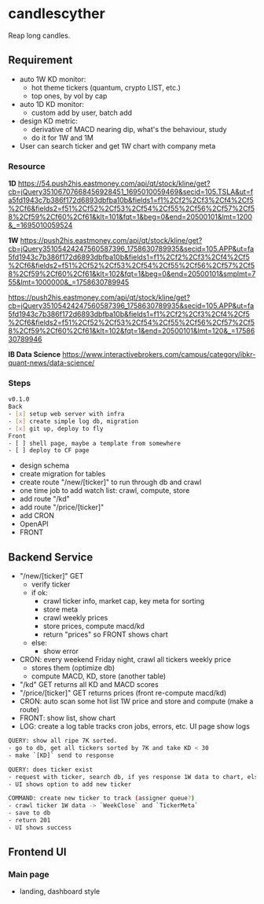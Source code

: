 # candlescyther

Reap long candles.

## Requirement

- auto 1W KD monitor:
  - hot theme tickers (quantum, crypto LIST, etc.)
  - top ones, by vol by cap
- auto 1D KD monitor:
  - custom add by user, batch add
- design KD metric:
  - derivative of MACD nearing dip, what's the behaviour, study
  - do it for 1W and 1M
- User can search ticker and get 1W chart with company meta

### Resource

**1D**
<https://54.push2his.eastmoney.com/api/qt/stock/kline/get?cb=jQuery35106707668456928451_1695010059469&secid=105.TSLA&ut=fa5fd1943c7b386f172d6893dbfba10b&fields1=f1%2Cf2%2Cf3%2Cf4%2Cf5%2Cf6&fields2=f51%2Cf52%2Cf53%2Cf54%2Cf55%2Cf56%2Cf57%2Cf58%2Cf59%2Cf60%2Cf61&klt=101&fqt=1&beg=0&end=20500101&lmt=1200&_=1695010059524>

**1W**
<https://push2his.eastmoney.com/api/qt/stock/kline/get?cb=jQuery35105424247560587396_1758630789935&secid=105.APP&ut=fa5fd1943c7b386f172d6893dbfba10b&fields1=f1%2Cf2%2Cf3%2Cf4%2Cf5%2Cf6&fields2=f51%2Cf52%2Cf53%2Cf54%2Cf55%2Cf56%2Cf57%2Cf58%2Cf59%2Cf60%2Cf61&klt=102&fqt=1&beg=0&end=20500101&smplmt=755&lmt=1000000&_=1758630789945>

<https://push2his.eastmoney.com/api/qt/stock/kline/get?cb=jQuery35105424247560587396_1758630789935&secid=105.APP&ut=fa5fd1943c7b386f172d6893dbfba10b&fields1=f1%2Cf2%2Cf3%2Cf4%2Cf5%2Cf6&fields2=f51%2Cf52%2Cf53%2Cf54%2Cf55%2Cf56%2Cf57%2Cf58%2Cf59%2Cf60%2Cf61&klt=102&fqt=1&end=20500101&lmt=120&_=1758630789946>

**IB Data Science**
<https://www.interactivebrokers.com/campus/category/ibkr-quant-news/data-science/>

### Steps

```sh
v0.1.0
Back
- [x] setup web server with infra
- [x] create simple log db, migration
- [x] git up, deploy to fly
Front
- [ ] shell page, maybe a template from somewhere
- [ ] deploy to CF page
```

- design schema
- create migration for tables
- create route "/new/[ticker]" to run through db and crawl
- one time job to add watch list: crawl, compute, store
- add route "/kd"
- add route "/price/[ticker]"
- add CRON
- OpenAPI
- FRONT

## Backend Service

- "/new/[ticker]" GET
  - verify ticker
  - if ok:
    - crawl ticker info, market cap, key meta for sorting
    - store meta
    - crawl weekly prices
    - store prices, compute macd/kd
    - return "prices" so FRONT shows chart
  - else:
    - show error
- CRON: every weekend Friday night, crawl all tickers weekly price
  - stores them (optimize db)
  - compute MACD, KD, store (another table)
- "/kd" GET returns all KD and MACD scores
- "/price/[ticker]" GET returns prices (front re-compute macd/kd)
- CRON: auto scan some hot list 1W price and store and compute (make a route)
- FRONT: show list, show chart
- LOG: create a log table tracks cron jobs, errors, etc. UI page show logs

```sh
QUERY: show all ripe 7K sorted.
- go to db, get all tickers sorted by 7K and take KD < 30
- make `[KD]` send to response

QUERY: does ticker exist
- request with ticker, search db, if yes response 1W data to chart, else return no,
- UI shows option to add new ticker

COMMAND: create new ticker to track (assigner queue?)
- crawl ticker 1W data -> `WeekClose` and `TickerMeta`
- save to db
- return 201
- UI shows success
```

## Frontend UI

### Main page

- landing, dashboard style
